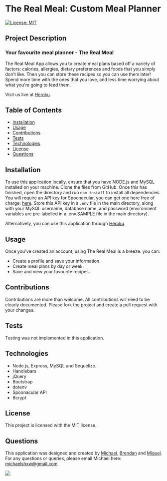 # The Real Meal: Custom Meal Planner

[![License: MIT](https://img.shields.io/badge/License-MIT-yellow.svg)](https://opensource.org/licenses/MIT)

## Project Description
### Your favourite meal planner - The Real Meal
The Real Meal App allows you to create meal plans based off a variety of factors: calories, allergies, dietary preferences and foods that you simply don't like. Then you can store these recipes so you can use them later! Spend more time with the ones that you love, and less time worrying about what you're going to feed them.

Visit us live at [Heroku](https://realmealplanning.herokuapp.com/).

## Table of Contents
* [Installation](#installation)  
* [Usage](#usage)
* [Contributions](#contributions)
* [Tests](#tests)
* [Technologies](#technologies)
* [License](#license)
* [Questions](#questions)

## Installation 

To use this application locally, ensure that you have NODE.js and MySQL installed on your machine. Clone the files from GitHub. Once this has finished, open the directory and run ```npm install``` to install all dependencies. You will require an API key for Spoonacular, you can get one here free of charge: [here](https://spoonacular.com/). Store this API key in a ```.env``` file in the main directory, along with your MySQL username, database name, and password (environment variables are pre-labelled in a .env.SAMPLE file in the main directory). 

Alternatively, you can use this application through [Heroku](https://realmealplanning.herokuapp.com/).

## Usage

Once you've created an account, using The Real Meal is a breeze. you can:

* Create a profile and save your information.
* Create meal plans by day or week. 
* Save and view your favourite recipes.

## Contributions

Contributions are more than welcome. All contributions will need to be clearly documented. Please fork the project and create a pull request with your changes. 

## Tests 

Testing was not implemented in this application.

## Technologies

* Node.js, Express, MySQL and Sequelize.
* Handlebars
* jQuery
* Bootstrap
* dotenv
* Spoonacular API
* Bcrypt

## License

This project is licensed with the MIT license.

## Questions

This application was designed and created by [Michael](http://www.github.com/michaelshxw), [Brendan](http://www.github.com/operationBrass) and [Miguel](http://www.github.com/Miguel-TheThird). For any questions or queries, please email Michael here: [michaelshxw@gmail.com](mailto:michaelshxw@gmail.com)

![](./assets/screenshots/realmealweeklyplan.png)

